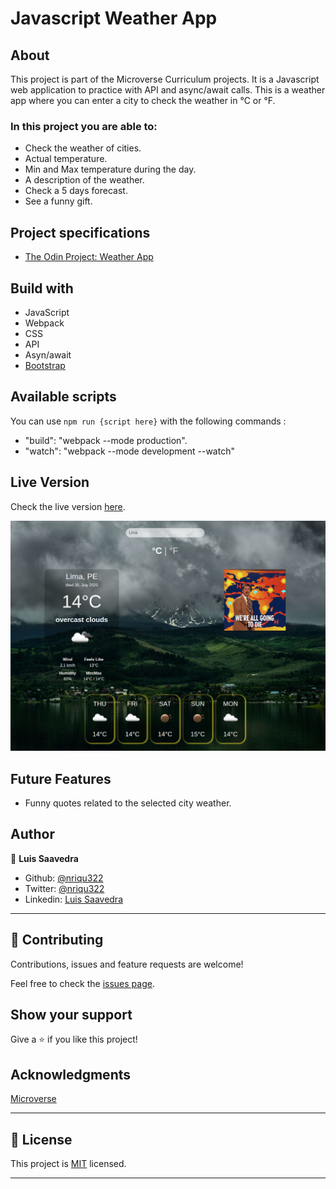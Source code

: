 # Javascript Weather App
  
## About
This project is part of the Microverse Curriculum projects. It is a Javascript web application to practice with API and async/await calls.
This is a weather app where you can enter a city to check the weather in °C or °F.

### In this project you are able to:

- Check the weather of cities.
- Actual temperature.
- Min and Max temperature during the day.
- A description of the weather.
- Check a 5 days forecast.
- See a funny gift.

## Project specifications
* [The Odin Project: Weather App](https://www.theodinproject.com/courses/javascript/lessons/weather-app)

## Build with
* JavaScript
* Webpack
* CSS
* API
* Asyn/await
* [Bootstrap](https://getbootstrap.com/)

## Available scripts
You can use ``` npm run {script here} ``` with the following commands :

- "build": "webpack --mode production".
- "watch": "webpack --mode development --watch"

## Live Version
Check the live version [here](https://rawcdn.githack.com/nriqu322/weather-app/1d281b039cdbed32a3a7a688ab4b740b4267a8e8/dist/index.html).

![Sreenshot](src/images/screenshot.png)

## Future Features
* Funny quotes related to the selected city weather.

## Author

👤 **Luis Saavedra**
- Github: [@nriqu322](https://github.com/nriqu322)
- Twitter: [@nriqu322](https://twitter.com/nriqu322)
- Linkedin: [Luis Saavedra](https://linkedin.com/in/luis-saavedra-sanchez/)

---

## 🤝 Contributing

Contributions, issues and feature requests are welcome!

Feel free to check the [issues page](issues/).

## Show your support

Give a ⭐️ if you like this project!

## Acknowledgments

[Microverse](https://microverse.org)

---

## 📝 License

This project is [MIT](/LICENSE) licensed.

---